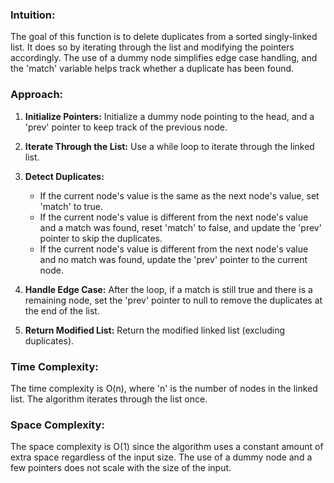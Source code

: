 ### Intuition:

The goal of this function is to delete duplicates from a sorted singly-linked list. It does so by iterating through the list and modifying the pointers accordingly. The use of a dummy node simplifies edge case handling, and the 'match' variable helps track whether a duplicate has been found.

### Approach:

1. **Initialize Pointers:** Initialize a dummy node pointing to the head, and a 'prev' pointer to keep track of the previous node.
  
2. **Iterate Through the List:** Use a while loop to iterate through the linked list.

3. **Detect Duplicates:**
    - If the current node's value is the same as the next node's value, set 'match' to true.
    - If the current node's value is different from the next node's value and a match was found, reset 'match' to false, and update the 'prev' pointer to skip the duplicates.
    - If the current node's value is different from the next node's value and no match was found, update the 'prev' pointer to the current node.

4. **Handle Edge Case:** After the loop, if a match is still true and there is a remaining node, set the 'prev' pointer to null to remove the duplicates at the end of the list.

5. **Return Modified List:** Return the modified linked list (excluding duplicates).

### Time Complexity:

The time complexity is O(n), where 'n' is the number of nodes in the linked list. The algorithm iterates through the list once.

### Space Complexity:

The space complexity is O(1) since the algorithm uses a constant amount of extra space regardless of the input size. The use of a dummy node and a few pointers does not scale with the size of the input.